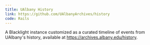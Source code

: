 ```yaml
---
title: UAlbany History
link: https://github.com/UAlbanyArchives/history
code: Rails
---
```

A Blacklight instance customized as a curated timeline of events from UAlbany's history, available at https://archives.albany.edu/history.